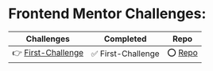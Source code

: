 # Frontend Mentor Challenges:
Challenges | Completed | Repo
------------ | ------------- | -------------
 👉 [First-Challenge](https://www.frontendmentor.io/) | ✅ First-Challenge | ⭕️ [Repo](https://github.com/RaheemAmer/QR-code-Component)
